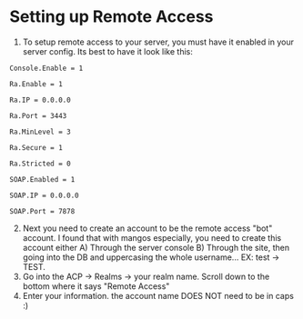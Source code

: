 # Setting up Remote Access

 1. To setup remote access to your server, you must have it enabled in your server config. Its best to have it look like this:

 `Console.Enable = 1`

 `Ra.Enable = 1`

 `Ra.IP = 0.0.0.0`

 `Ra.Port = 3443`

 `Ra.MinLevel = 3`

 `Ra.Secure = 1`

 `Ra.Stricted = 0`

 `SOAP.Enabled = 1`

 `SOAP.IP = 0.0.0.0`

 `SOAP.Port = 7878`

 2. Next you need to create an account to be the remote access "bot" account. I found that with mangos especially, you need to create this account either A) Through the server console B) Through the site, then going into the DB and uppercasing the whole username... EX: test -> TEST.
 3. Go into the ACP -> Realms -> your realm name. Scroll down to the bottom where it says "Remote Access"
 4. Enter your information. the account name DOES NOT need to be in caps :)